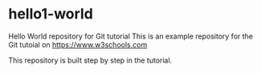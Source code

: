 # hello1-world
Hello World repository for Git tutorial
This is an example repository for the Git tutoial on https://www.w3schools.com

This repository is built step by step in the tutorial.
